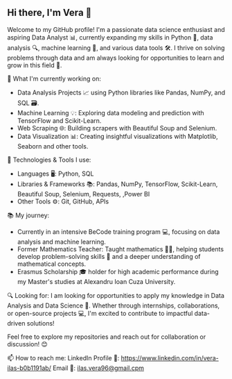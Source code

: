 ## Hi there, I'm Vera 👋
Welcome to my GitHub profile! I'm a passionate data science enthusiast and aspiring Data Analyst 📊, currently expanding my skills in Python 🐍, data analysis 🔍, machine learning 🤖, and various data tools 🛠️. I thrive on solving problems through data and am always looking for opportunities to learn and grow in this field 🚀.

🚀 What I'm currently working on:
- Data Analysis Projects  📈  using Python libraries like Pandas, NumPy, and SQL 🗃️.
- Machine Learning 💡: Exploring data modeling and prediction with TensorFlow and Scikit-Learn.
- Web Scraping 🌐: Building scrapers with Beautiful Soup and Selenium.
- Data Visualization 📊: Creating insightful visualizations with Matplotlib, Seaborn and other tools.

🔧 Technologies & Tools I use:
- Languages 🖥️: Python, SQL
- Libraries & Frameworks 📚: Pandas, NumPy, TensorFlow, Scikit-Learn, Beautiful Soup, Selenium, Requests, ,Power BI
- Other Tools ⚙️: Git, GitHub, APIs

📚 My journey:
- Currently in an intensive BeCode training program 💻, focusing on data analysis and machine learning.
- Former Mathematics Teacher: Taught mathematics 👩‍🏫, helping students develop problem-solving skills 🧠 and a deeper understanding of mathematical concepts.
- Erasmus Scholarship 🎓 holder for high academic performance during my Master's studies at Alexandru Ioan Cuza University.


🔍 Looking for:
I am looking for opportunities to apply my knowledge in Data Analysis and Data Science 💼. Whether through internships, collaborations, or open-source projects 💻, I'm excited to contribute to impactful data-driven solutions!

Feel free to explore my repositories and reach out for collaboration or discussion! 😊

📫 How to reach me:
LinkedIn Profile 🔗: https://www.linkedin.com/in/vera-ilas-b0b1191ab/
Email 📧: ilas.vera96@gmail.cpm

<!--
**IVera96/IVera96** is a ✨ _special_ ✨ repository because its `README.md` (this file) appears on your GitHub profile.

